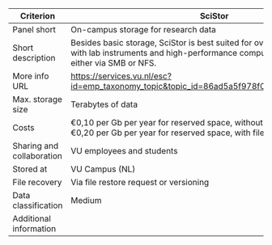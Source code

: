 |Criterion|SciStor|
|---|---|
|Panel short|On-campus storage for research data|
|Short description|Besides basic storage, SciStor is best suited for over-the-network use with lab instruments and high-performance computing (HPC/BAZIS), either via SMB or NFS.|
|More info URL|<https://services.vu.nl/esc?id=emp_taxonomy_topic&topic_id=86ad5a5f978f09d0e553359fe153afb3>|
|Max. storage size|Terabytes of data|
|Costs|€0,10 per Gb per year for reserved space, without file recovery <br> €0,20 per Gb per year for reserved space, with file recovery|
|Sharing and collaboration|VU employees and students|
|Stored at|VU Campus (NL)|
|File recovery|Via file restore request or versioning|
|Data classification|Medium|
|Additional information| |
